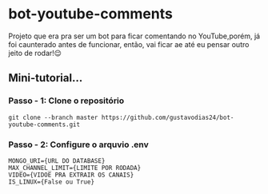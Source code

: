 <h1> bot-youtube-comments </h1>
<p> Projeto que era pra ser um bot para ficar comentando no YouTube,porém, já foi caunterado antes de funcionar, então, vai ficar ae até eu pensar outro jeito de rodar!😌 </p>

<h2>Mini-tutorial...</h2>
<h3>Passo - 1: Clone o repositório</h3>

```
git clone --branch master https://github.com/gustavodias24/bot-youtube-comments.git
```
<h3>Passo - 2: Configure o arquvio .env</h3>

```
MONGO_URI={URL DO DATABASE}
MAX_CHANNEL_LIMIT={LIMITE POR RODADA}
VIDEO={VIDOE PRA EXTRAIR OS CANAIS}
IS_LINUX={False ou True}
```
